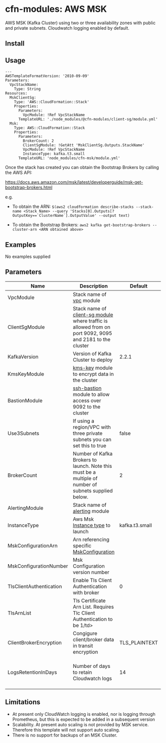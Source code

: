 # cfn-modules: AWS MSK

AWS MSK (Kafka Cluster) using two or three availability zones with public and private subnets. Cloudwatch logging enabled by default.

## Install


## Usage

```
---
AWSTemplateFormatVersion: '2010-09-09'
Parameters: 
  VpcStackName: 
    Type: String
Resources:
  MskClientSg:
    Type: 'AWS::CloudFormation::Stack'
    Properties:
      Parameters:
        VpcModule: !Ref VpcStackName
      TemplateURL: './node_modules/@cfn-modules/client-sg/module.yml'
  Msk:
    Type: AWS::CloudFormation::Stack
    Properties:
      Parameters:
        BrokerCount: 2
        ClientSgModule: !GetAtt 'MskClientSg.Outputs.StackName'
        VpcModule: !Ref VpcStackName
        InstanceType: kafka.t3.small
      TemplateURL: 'node_modules/cfn-msk/module.yml'
```

Once the stack has created you can obtain the Bootstrap Brokers by calling the AWS API:

https://docs.aws.amazon.com/msk/latest/developerguide/msk-get-bootstrap-brokers.html

e.g.

* To obtain the ARN: 
```$(aws2 cloudformation describe-stacks --stack-name <Stack Name> --query 'Stacks[0].Outputs[?OutputKey==`ClusterName`].OutputValue' --output text)```

* To obtain the Bootstrap Brokers:
```aws2 kafka get-bootstrap-brokers --cluster-arn <ARN obtained above>```


## Examples

No examples supplied

## Parameters

<table>
  <thead>
    <tr>
      <th>Name</th>
      <th>Description</th>
      <th>Default</th>
      <th>Required?</th>
      <th>Allowed values</th>
    </tr>
  </thead>
  <tbody>
		<tr>
		  <td>VpcModule</td>
		  <td>Stack name of <a href="https://www.npmjs.com/package/@cfn-modules/vpc">vpc</a> module</td>
		  <td></td>
		  <td>true</td>
		  <td></td>
		</tr>
		<tr>
	      <td>ClientSgModule</td>
	      <td>Stack name of <a href="https://www.npmjs.com/package/@cfn-modules/client-sg">client-sg module</a> where traffic is allowed from on port 9092, 9095 and 2181 to the cluster</td>
	      <td></td>
	      <td>yes</td>
	      <td></td>
	    </tr>
	    <tr>
	      <td>KafkaVersion</td>
	      <td>Version of Kafka Cluster to deploy</td>
	      <td>2.2.1</td>
	      <td></td>
	      <td></td>
	    </tr>
	     <tr>
	      <td>KmsKeyModule</td>
	      <td><a href="https://github.com/cfn-modules/kms-key">kms-key</a> module to encrypt data in the cluster</td>
	      <td></td>
	      <td>false</td>
	      <td></td>
	    </tr>
	    <tr>
	      <td>BastionModule</td>
	      <td><a href="https://github.com/cfn-modules/ssh-bastion">ssh-bastion</a> module to allow access over 9092 to the cluster</td>
	      <td></td>
	      <td>false</td>
	      <td></td>
	    </tr>
	    <tr>
		  <td>Use3Subnets</td>
		  <td>If using a region/VPC with three private subnets you can set this to true</td>
		  <td>false</td>
		  <td>false</td>
		  <td>false, true</td>
		</tr>
		<tr>
		  <td>BrokerCount</td>
		  <td>Number of Kafka Brokers to launch. Note this must be a multiple of number of subnets supplied below.</a></td>
		  <td>2</td>
		  <td>true</td>
		  <td>A multiple of subnet counts (2/3)</td>
		</tr>
		<tr>
		  <td>AlertingModule</td>
		  <td>Stack name of <a href="https://github.com/cfn-modules/alerting">alerting</a> module</a></td>
		  <td></td>
		  <td>false</td>
		  <td></td>
		</tr>
		<tr>
		  <td>InstanceType</td>
		  <td>Aws Msk <a href="https://aws.amazon.com/msk/pricing/">Instance type</a> to launch</td>
		  <td>kafka.t3.small</td>
		  <td>true</td>
		  <td></td>
		</tr>
		<tr>
		  <td>MskConfigurationArn</td>
		  <td>Arn referencing specific <a href="https://docs.aws.amazon.com/msk/latest/developerguide/msk-configuration-operations.html">MskConfiguration</a></td>
		  <td></td>
		  <td>false</td>
		  <td></td>
		</tr>
		<tr>
		  <td>MskConfigurationNumber</td>
		  <td>Msk Configuration version number</td>
		  <td></td>
		  <td>false</td>
		  <td></td>
		</tr>
		<tr>
		  <td>TlsClientAuthentication</td>
		  <td>Enable Tls Client Authentication with broker</td>
		  <td>0</td>
		  <td>false</td>
		  <td>1,0</td>
		</tr>
		<tr>
		  <td>TlsArnList</td>
		  <td>Tls Certificate Arn List. Requires Tlc Client Authentication to be 1/td>
		  <td></td>
		  <td>false</td>
		  <td></td>
		</tr>
		<tr>
		  <td>ClientBrokerEncryption</td>
		  <td>Congigure client/broker data in transit encryption</td>
		  <td>TLS_PLAINTEXT</td>
		  <td>false</td>
		  <td>TLS, PLAINTEXT, TLS_PLAINTEXT</td>
		</tr>
		<tr>
		  <td>LogsRetentionInDays</td>
		  <td>Number of days to retain Cloudwatch logs</td>
		  <td>14</td>
		  <td>false</td>
		  <td>1, 3, 5, 7, 14, 30, 60, 90, 120, 150, 180, 365, 400, 545, 731, 1827, 3653</td>
		</tr>
	</tbody>
</table>

## Limitations

* At present only CloudWatch logging is enabled, nor is logging through Prometheus, but this is expected to be added in a subsequent version
* Scalability. At present auto scaling is not provided by MSK service. Therefore this template will not support auto scaling.
* There is no support for backups of an MSK Cluster.



